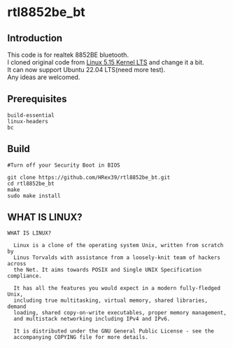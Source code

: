 # rtl8852be_bt

## Introduction
This code is for realtek 8852BE bluetooth.  
I cloned original code from [Linux 5.15 Kernel LTS](https://www.kernel.org/) and change it a bit.   
It can now support Ubuntu 22.04 LTS(need more test).  
Any ideas are welcomed.  

## Prerequisites
```
build-essential 
linux-headers
bc
```

## Build
```
#Turn off your Security Boot in BIOS

git clone https://github.com/HRex39/rtl8852be_bt.git
cd rtl8852be_bt
make
sudo make install
```

## WHAT IS LINUX?
```
WHAT IS LINUX?

  Linux is a clone of the operating system Unix, written from scratch by
  Linus Torvalds with assistance from a loosely-knit team of hackers across
  the Net. It aims towards POSIX and Single UNIX Specification compliance.

  It has all the features you would expect in a modern fully-fledged Unix,
  including true multitasking, virtual memory, shared libraries, demand
  loading, shared copy-on-write executables, proper memory management,
  and multistack networking including IPv4 and IPv6.

  It is distributed under the GNU General Public License - see the
  accompanying COPYING file for more details. 
```
